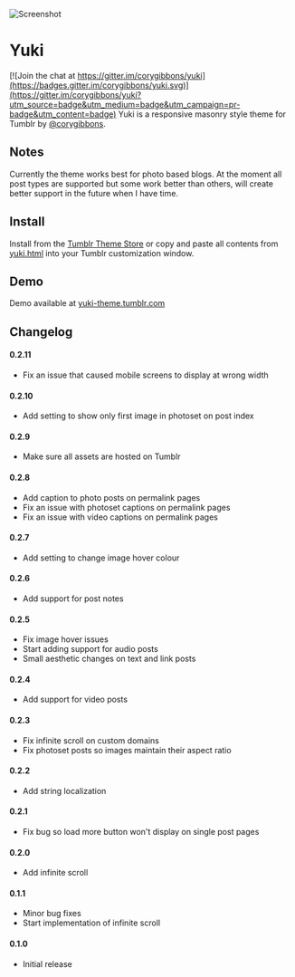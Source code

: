 ![Screenshot](http://f.cl.ly/items/471S1T1m2a3g0R1j352T/cory-gibbons-yuki.png)
# Yuki

[![Join the chat at https://gitter.im/corygibbons/yuki](https://badges.gitter.im/corygibbons/yuki.svg)](https://gitter.im/corygibbons/yuki?utm_source=badge&utm_medium=badge&utm_campaign=pr-badge&utm_content=badge)
Yuki is a responsive masonry style theme for Tumblr by [@corygibbons](http://twitter.com/corygibbons).

## Notes
Currently the theme works best for photo based blogs. At the moment all post types are supported but some work better than others, will create better support in the future when I have time.

## Install
Install from the [Tumblr Theme Store](https://www.tumblr.com/theme/37868) or copy and paste all contents from [yuki.html](https://raw.github.com/corygibbons/yuki/master/yuki.html) into your Tumblr customization window.

## Demo
Demo available at [yuki-theme.tumblr.com](http://yuki-theme.tumblr.com)

## Changelog

#### 0.2.11
*  Fix an issue that caused mobile screens to display at wrong width

#### 0.2.10
*  Add setting to show only first image in photoset on post index

#### 0.2.9
*  Make sure all assets are hosted on Tumblr

#### 0.2.8
*  Add caption to photo posts on permalink pages
*  Fix an issue with photoset captions on permalink pages
*  Fix an issue with video captions on permalink pages

#### 0.2.7
*  Add setting to change image hover colour

#### 0.2.6
*  Add support for post notes

#### 0.2.5
* Fix image hover issues
* Start adding support for audio posts
* Small aesthetic changes on text and link posts

#### 0.2.4
* Add support for video posts

#### 0.2.3
* Fix infinite scroll on custom domains
* Fix photoset posts so images maintain their aspect ratio

#### 0.2.2
* Add string localization

#### 0.2.1
* Fix bug so load more button won't display on single post pages

#### 0.2.0
* Add infinite scroll

#### 0.1.1
* Minor bug fixes
* Start implementation of infinite scroll

#### 0.1.0
* Initial release